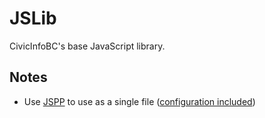 JSLib
=====
CivicInfoBC's base JavaScript library.

Notes
-----
- Use [JSPP](https://github.com/CivicInfoBC/JSPP) to use as a single file ([configuration included](./settings.php))